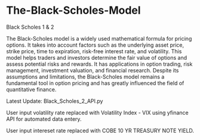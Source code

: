 # The-Black-Scholes-Model
Black Scholes 1 & 2

The Black-Scholes model is a widely used mathematical formula for pricing options. It takes into account factors such as the underlying asset price, strike price, time to expiration, risk-free interest rate, and volatility. This model helps traders and investors determine the fair value of options and assess potential risks and rewards. It has applications in option trading, risk management, investment valuation, and financial research. Despite its assumptions and limitations, the Black-Scholes model remains a fundamental tool in option pricing and has greatly influenced the field of quantitative finance.

Latest Update: Black_Scholes_2_API.py

User input volatility rate replaced with Volatility Index - VIX using yfinance API for automated data entery.

User input intereset rate replaced with COBE 10 YR TREASURY NOTE YIELD.

